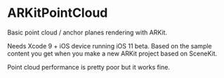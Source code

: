 # ARKitPointCloud

Basic point cloud / anchor planes rendering with ARKit.

Needs Xcode 9 + iOS device running iOS 11 beta. Based on the sample content you get when you make a new ARKit project based on SceneKit. 

Point cloud performance is pretty poor but it works fine.
